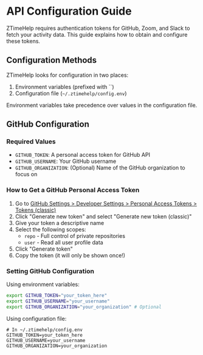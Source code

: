 # API Configuration Guide

ZTimeHelp requires authentication tokens for GitHub, Zoom, and Slack to fetch your activity data. This guide explains how to obtain and configure these tokens.

## Configuration Methods

ZTimeHelp looks for configuration in two places:
1. Environment variables (prefixed with ``)
2. Configuration file (`~/.ztimehelp/config.env`)

Environment variables take precedence over values in the configuration file.

## GitHub Configuration

### Required Values
- `GITHUB_TOKEN`: A personal access token for GitHub API
- `GITHUB_USERNAME`: Your GitHub username
- `GITHUB_ORGANIZATION`: (Optional) Name of the GitHub organization to focus on

### How to Get a GitHub Personal Access Token

1. Go to [GitHub Settings > Developer Settings > Personal Access Tokens > Tokens (classic)](https://github.com/settings/tokens)
2. Click "Generate new token" and select "Generate new token (classic)"
3. Give your token a descriptive name
4. Select the following scopes:
   - `repo` - Full control of private repositories
   - `user` - Read all user profile data
5. Click "Generate token"
6. Copy the token (it will only be shown once!)

### Setting GitHub Configuration

Using environment variables:
```bash
export GITHUB_TOKEN="your_token_here"
export GITHUB_USERNAME="your_username"
export GITHUB_ORGANIZATION="your_organization" # Optional
```

Using configuration file:
```
# In ~/.ztimehelp/config.env
GITHUB_TOKEN=your_token_here
GITHUB_USERNAME=your_username
GITHUB_ORGANIZATION=your_organization
```